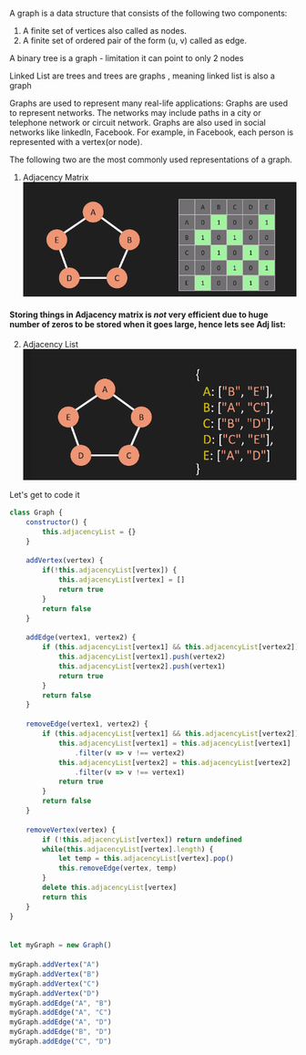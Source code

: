 

A graph is a data structure that consists of the following two components: 
1. A finite set of vertices also called as nodes. 
2. A finite set of ordered pair of the form (u, v) called as edge.


A binary tree is a graph - limitation it can point to only 2 nodes

Linked List are trees and trees are graphs , meaning linked list is also a graph

Graphs are used to represent many real-life applications: Graphs are used to represent networks. The networks may include paths in a city or telephone network or circuit network. Graphs are also used in social networks like linkedIn, Facebook. For example, in Facebook, each person is represented with a vertex(or node).

The following two are the most commonly used representations of a graph. 
1. Adjacency Matrix 
![adj matrix](./images/adjacency-matrix.png)

 #### Storing things in Adjacency matrix is *not* very efficient due to huge number of zeros to be stored when it goes large, hence lets see Adj list:

2. Adjacency List 
![adj list](./images/adjacency-list.png)



Let's get to code it

````javascript
class Graph {
    constructor() {
        this.adjacencyList = {}
    }

    addVertex(vertex) {
        if(!this.adjacencyList[vertex]) {
            this.adjacencyList[vertex] = []
            return true
        }
        return false
    }

    addEdge(vertex1, vertex2) {
        if (this.adjacencyList[vertex1] && this.adjacencyList[vertex2]) {
            this.adjacencyList[vertex1].push(vertex2)
            this.adjacencyList[vertex2].push(vertex1)
            return true
        }
        return false
    }

    removeEdge(vertex1, vertex2) {
        if (this.adjacencyList[vertex1] && this.adjacencyList[vertex2]) {
            this.adjacencyList[vertex1] = this.adjacencyList[vertex1]
                .filter(v => v !== vertex2)
            this.adjacencyList[vertex2] = this.adjacencyList[vertex2]
                .filter(v => v !== vertex1)
            return true
        }
        return false
    }

    removeVertex(vertex) {
        if (!this.adjacencyList[vertex]) return undefined
        while(this.adjacencyList[vertex].length) {
            let temp = this.adjacencyList[vertex].pop()
            this.removeEdge(vertex, temp)
        }  
        delete this.adjacencyList[vertex] 
        return this
    }
}


let myGraph = new Graph()

myGraph.addVertex("A")
myGraph.addVertex("B")
myGraph.addVertex("C")
myGraph.addVertex("D")
myGraph.addEdge("A", "B")
myGraph.addEdge("A", "C")
myGraph.addEdge("A", "D")
myGraph.addEdge("B", "D")
myGraph.addEdge("C", "D")

````
